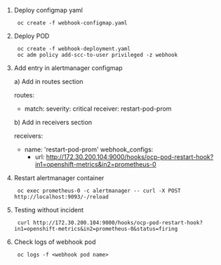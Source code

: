 1. Deploy configmap yaml

        oc create -f webhook-configmap.yaml

2. Deploy POD

        oc create -f webhook-deployment.yaml
        oc adm policy add-scc-to-user privileged -z webhook

3. Add entry in alertmanager configmap


   a) Add in routes section

      routes:

      - match:
          severity: critical
        receiver: restart-pod-prom

   b) Add in receivers section

    receivers:

    - name: 'restart-pod-prom'
      webhook_configs:
      - url: http://172.30.200.104:9000/hooks/ocp-pod-restart-hook?in1=openshift-metrics&in2=prometheus-0


3. Restart alertmanager container

        oc exec prometheus-0 -c alertmanager -- curl -X POST http://localhost:9093/-/reload

4. Testing without incident

        curl http://172.30.200.104:9000/hooks/ocp-pod-restart-hook?in1=openshift-metrics&in2=prometheus-0&status=firing

5. Check logs of webhook pod


        oc logs -f <webhook pod name>
